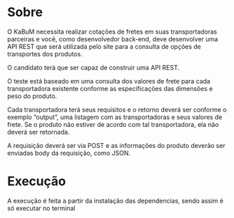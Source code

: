 <h1 align="left"> Sobre </h1> 

O KaBuM necessita realizar cotações de fretes em suas transportadoras parceiras e você, como desenvolvedor back-end, deve desenvolver uma API REST que será utilizada pelo site para a consulta de opções de transportes dos produtos.

O candidato terá que ser capaz de construir uma API REST.

O teste está baseado em uma consulta dos valores de frete para cada transportadora existente conforme as especificações das dimensões e peso do produto.

Cada transportadora terá seus requisitos e o retorno deverá ser conforme o exemplo “output”, uma listagem com as transportadoras e seus valores de frete. Se o produto não estiver de acordo com tal transportadora, ela não deverá ser retornada.

A requisição deverá ser via POST e as informações do produto deverão ser enviadas body da requisição, como JSON.


<h1 align="left"> Execução </h1> 

A execução é feita a partir da instalação das dependencias, sendo assim é só executar no terminal
